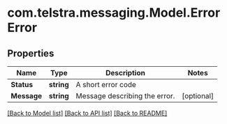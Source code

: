 # com.telstra.messaging.Model.ErrorError
## Properties

Name | Type | Description | Notes
------------ | ------------- | ------------- | -------------
**Status** | **string** | A short error code | 
**Message** | **string** | Message describing the error. | [optional] 

[[Back to Model list]](../README.md#documentation-for-models) [[Back to API list]](../README.md#documentation-for-api-endpoints) [[Back to README]](../README.md)


